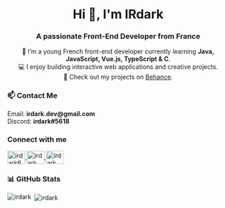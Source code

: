 <h1 align="center">Hi 👋, I'm IRdark</h1>
<h3 align="center">A passionate Front-End Developer from France</h3>

<p align="center">
🌱 I’m a young French front-end developer currently learning <strong>Java, JavaScript, Vue.js, TypeScript & C</strong>.<br>
💻 I enjoy building interactive web applications and creative projects.<br>
🎨 Check out my projects on <a href="https://www.behance.net/irdark6826" target="_blank">Behance</a>.
</p>

<h3 align="left">📫 Contact Me</h3>
<p align="left">
Email: <strong>irdark.dev@gmail.com</strong><br>
Discord: <strong>irdark#5618</strong>
</p>

<h3 align="left">Connect with me</h3>
<p align="left">
<a href="https://twitter.com/irdark6" target="_blank">
  <img align="center" src="https://raw.githubusercontent.com/rahuldkjain/github-profile-readme-generator/master/src/images/icons/Social/twitter.svg" alt="irdark6" height="30" width="40" />
</a>
<a href="https://www.behance.net/irdark6826" target="_blank">
  <img align="center" src="https://raw.githubusercontent.com/rahuldkjain/github-profile-readme-generator/master/src/images/icons/Social/behance.svg" alt="irdark dev" height="30" width="40" />
</a>
<a href="https://discord.com/users/561854992395534356" target="_blank">
  <img align="center" src="https://raw.githubusercontent.com/rahuldkjain/github-profile-readme-generator/master/src/images/icons/Social/discord.svg" alt="irdark" height="30" width="40" />
</a>
</p>

<h3 align="left">📊 GitHub Stats</h3>
<p>
  <img align="left" src="https://github-readme-stats.vercel.app/api/top-langs?username=irdark&show_icons=true&locale=en&layout=compact" alt="irdark" />
</p>
<p>
  &nbsp;<img align="center" src="https://github-readme-stats.vercel.app/api?username=irdark&show_icons=true&locale=en" alt="irdark" />
</p>
